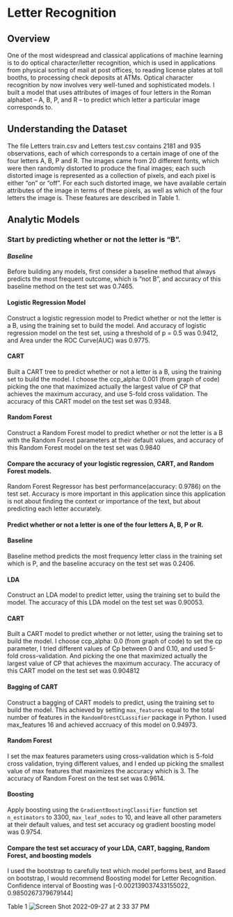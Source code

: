 # Letter Recognition

## Overview

One of the most widespread and classical applications of machine learning is to do optical character/letter recognition, which is used in applications from physical sorting of mail at post offices, to reading license plates at toll booths, to processing check deposits at ATMs. Optical character recognition by now involves very well-tuned and sophisticated models. I built a model that uses attributes of images of four letters in the Roman alphabet – A, B, P, and R – to predict which letter a particular image corresponds to.

## Understanding the Dataset

The file Letters train.csv and Letters test.csv contains 2181 and 935 observations, each of which corresponds to a certain image of one of the four letters A, B, P and R. The images came from 20 different fonts, which were then randomly distorted to produce the final images; each such distorted image is represented as a collection of pixels, and each pixel is either “on” or “off”. For each such distorted image, we have available certain attributes of the image in terms of these pixels, as well as which of the four letters the image is. These features are described in Table 1.

## Analytic Models

### Start by predicting whether or not the letter is “B”.

#### ***Baseline***

Before building any models, first consider a baseline method that always predicts the most frequent outcome, which is “not B”, and accuracy of this baseline method on the test set was 0.7465. 

#### Logistic Regression Model

Construct a logistic regression model to Predict whether or not the letter is a B, using the training set to build the model. And accuracy of logistic regression model on the test set, using a threshold of p = 0.5 was 0.9412, and Area under the ROC Curve(AUC) was 0.9775.

#### CART

Built a CART tree to predict whether or not a letter is a B, using the training set to build the model. I choose the ccp_alpha: 0.001 (from graph of code) picking the one that maximized actually the largest value of CP that achieves the maximum accuracy, and use 5-fold cross validation. The accuracy of this CART model on the test set was 0.9348.

#### Random Forest

Construct a Random Forest model to predict whether or not the letter is a B with the Random Forest parameters at their default values, and accuracy of this Random Forest model on the test set was 0.9840

#### Compare the accuracy of your logistic regression, CART, and Random Forest models.

Random Forest Regressor has best performance(accuracy: 0.9786) on the test set. Accuracy is more important in this application since this application is not about finding the context or importance of the text, but about predicting each letter accurately.

#### Predict whether or not a letter is one of the four letters A, B, P or R.

#### Baseline

Baseline method predicts the most frequency letter class in the training set which is P, and the baseline accuracy on the test set was 0.2406.

#### LDA

Construct an LDA model to predict letter, using the training set to build the model. The accuracy of this LDA model on the test set was 0.90053.

#### CART

Built a CART model to predict whether or not letter, using the training set to build the model. I choose ccp_alpha: 0.0 (from graph of code) to set the cp parameter, I tried different values of Cp between 0 and 0.10, and used 5-fold cross-validation. And picking the one that maximized actually the largest value of CP that achieves the maximum accuracy. The accuracy of this CART model on the test set was 0.904812


#### Bagging of CART

Construct a bagging of CART models to predict, using the training set to build the model. This achieved by setting `max_features` equal to the total number of features in the `RandomFOrestCLassifier` package in Python. I used max_features 16 and achieved accruacy of this model on 0.94973.

#### Random Forest

I set the max features parameters using cross-validation which is 5-fold cross validation, trying different values, and I ended up picking the smallest value of max features that maximizes the accuracy which is 3. The accuracy of Random Forest on the test set was 0.9614.

#### Boosting

Apply boosting using the `GradientBoostingClassifier` function set `n_estimators` to 3300, `max_leaf_nodes` to 10, and leave all other parameters at their default values, and test set accuracy og gradient boosting model was 0.9754.

#### Compare the test set accuracy of your LDA, CART, bagging, Random Forest, and boosting models

I used the bootstrap to carefully test which model performs best, and Based on bootstrap, I would recommend Boosting model for Letter Recognition. Confidence interval of Boosting was [-0.002139037433155022, 0.9850267379679144]



Table 1
![Screen Shot 2022-09-27 at 2 33 37 PM](https://user-images.githubusercontent.com/25239743/192639814-276f76ab-4e7c-486d-b3dc-9735343260f8.png)


